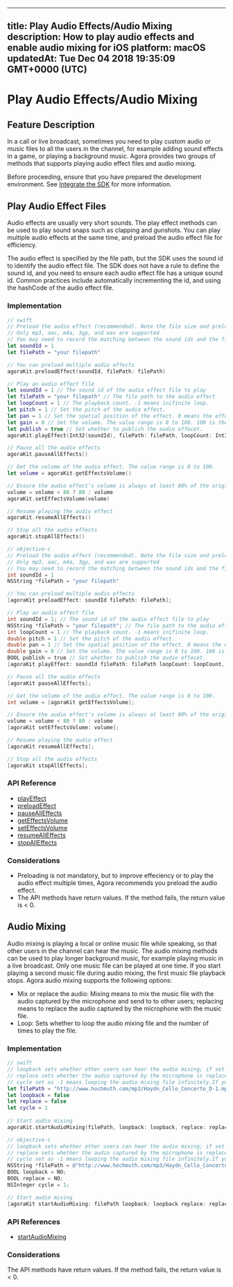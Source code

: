 
---
title: Play Audio Effects/Audio Mixing
description: How to play audio effects and enable audio mixing for iOS
platform: macOS
updatedAt: Tue Dec 04 2018 19:35:09 GMT+0000 (UTC)
---
# Play Audio Effects/Audio Mixing
## Feature Description
In a call or live broadcast, sometimes you need to play custom audio or music files to all the users in the channel, for example adding sound effects in a game, or playing a background music. Agora provides two groups of methods that supports playing audio effect files and audio mixing.

Before proceeding, ensure that you have prepared the development environment. See [Integrate the SDK](../../en/Interactive%20Broadcast/mac_video.md) for more information.
## Play Audio Effect Files

Audio effects are usually very short sounds. The play effect methods can be used to play sound snaps such as clapping and gunshots. You can play multiple audio effects at the same time, and preload the audio effect file for efficiency.

 The audio effect is specified by the file path, but the SDK uses the sound id to identify the audio effect file. The SDK does not have a rule to define the sound id, and you need to ensure each audio effect file has a unique sound id. Common practices include automatically incrementing the id, and using the hashCode of the audio effect file.

### Implementation

```swift
// swift
// Preload the audio effect (recommended). Note the file size and preload the file before joining the channel.
// Only mp3, aac, m4a, 3gp, and wav are supported
// You may need to record the matching between the sound ids and the file paths.
let soundId = 1
let filePath = "your filepath"

// You can preload multiple audio effects
agoraKit.preloadEffect(soundId, filePath: filePath)

// Play an audio effect file
let soundId = 1 // The sound id of the audio effect file to play
let filePath = "your filepath" // The file path to the audio effect
let loopCount = 1 // The playback count. -1 means inifinite loop.
let pitch = 1 // Set the pitch of the audio effect.
let pan = 1 // Set the spatial position of the effect. 0 means the effect shows ahead.
let gain = 0 // Set the volume. The value range is 0 to 100. 100 is the original volume.
let publish = true // Set whether to publish the audio effecet.
agoraKit.playEffect(Int32(soundId), filePath: filePath, loopCount: Int32(loopCount), pitch: pitch, pan: pan, gain: gain, publish: publish)

// Pause all the audio effects
agoraKit.pauseAllEffects()

// Get the volume of the audio effect. The value range is 0 to 100.
let volume = agoraKit.getEffectsVolume()

// Ensure the audio effect's volume is always at least 80% of the original volume.
volume = volume < 80 ? 80 : volume
agoraKit.setEffectsVolume(volume)

// Resume playing the audio effect
agoraKit.resumeAllEffects()

// Stop all the audio effects
agoraKit.stopAllEffects()
```

```objective-c
// objective-c
// Preload the audio effect (recommended). Note the file size and preload the file before joining the channel.
// Only mp3, aac, m4a, 3gp, and wav are supported
// You may need to record the matching between the sound ids and the file paths.
int soundId = 1
NSString *filePath = "your filepath"

// You can preload multiple audio effects
[agoraKit preloadEffect: soundId filePath: filePath];

// Play an audio effect file
int soundId = 1; // The sound id of the audio effect file to play
NSString *filePath = "your filepath"; // The file path to the audio effect
int loopCount = 1 // The playback count. -1 means inifinite loop.
double pitch = 1 // Set the pitch of the audio effect.
double pan = 1 // Set the spatial position of the effect. 0 means the effect shows ahead.
double gain = 0 // Set the volume. The value range is 0 to 100. 100 is the original volume.
BOOL publish = true // Set whether to publish the audio effecet.
[agoraKit playEffect: soundId filePath: filePath loopCount: loopCount, pitch: pitch, pan: pan, gain: gain, publish: publish];

// Pause all the audio effects
[agoraKit pauseAllEffects];

// Get the volume of the audio effect. The value range is 0 to 100.
int volume = [agoraKit getEffectsVolume];

// Ensure the audio effect's volume is always at least 80% of the original volume.
volume = volume < 80 ? 80 : volume
[agoraKit setEffectsVolume: volume];

// Resume playing the audio effect
[agoraKit resumeAllEffects];

// Stop all the audio effects
[agoraKit stopAllEffects];
```

### API Reference

- [playEffect](https://docs.agora.io/en/Interactive%20Broadcast/API%20Reference/oc/Classes/AgoraRtcEngineKit.html#//api/name/playEffect:filePath:loopCount:pitch:pan:gain:)
- [preloadEffect](https://docs.agora.io/en/Interactive%20Broadcast/API%20Reference/oc/Classes/AgoraRtcEngineKit.html#//api/name/preloadEffect:filePath:)
- [pauseAllEffects](https://docs.agora.io/en/Interactive%20Broadcast/API%20Reference/oc/Classes/AgoraRtcEngineKit.html#//api/name/pauseAllEffects)
- [getEffectsVolume](https://docs.agora.io/en/Interactive%20Broadcast/API%20Reference/oc/Classes/AgoraRtcEngineKit.html#//api/name/getEffectsVolume)
- [setEffectsVolume](https://docs.agora.io/en/Interactive%20Broadcast/API%20Reference/oc/Classes/AgoraRtcEngineKit.html#//api/name/setEffectsVolume:)
- [resumeAllEffects](https://docs.agora.io/en/Interactive%20Broadcast/API%20Reference/oc/Classes/AgoraRtcEngineKit.html#//api/name/resumeAllEffects)
- [stopAllEffects](https://docs.agora.io/en/Interactive%20Broadcast/API%20Reference/oc/Classes/AgoraRtcEngineKit.html#//api/name/stopAllEffects)

### Considerations

- Preloading is not mandatory, but to improve effeciency or to play the audio effect multiple times, Agora recommends you preload the audio effect.
- The API methods have return values. If the method fails, the return value is < 0.

## Audio Mixing

Audio mixing is playing a local or online music file while speaking, so that other users in the channel can hear the music. The audio mixing methods can be used to play longer background music, for example playing music in a live broadcast. Only one music file can be played at one time. If you start playing a second music file during audio mixing, the first music file playback stops.
Agora audio mixing supports the following options:

- Mix or replace the audio: Mixing means to mix the music file with the audio captured by the microphone and send to to other users; replacing means to replace the audio captured by the microphone with the music file.
- Loop: Sets whether to loop the audio mixing file and the number of times to play the file.

### Implementation

```swift
// swift
// loopback sets whether other users can hear the audio mixing; if set to true, only the local user can hear the audio mixing.
// replace sets whether the audio captured by the microphone is replaced by the audio mixing file. 
// cycle set as -1 means looping the audio mixing file infinitely.If you use a positive integer, it represents the number of times to play the file.
let filePath = "http://www.hochmuth.com/mp3/Haydn_Cello_Concerto_D-1.mp3"
let loopback = false
let replace = false 
let cycle = 1 
  
// Start audio mixing
agoraKit.startAudioMixing(filePath, loopback: loopback, replace: replace, cycle: cycle)
```

```objective-c
// objective-c
// loopback sets whether other users can hear the audio mixing; if set to YES, only the local user can hear the audio mixing.
// replace sets whether the audio captured by the microphone is replaced by the audio mixing file. 
// cycle set as -1 means looping the audio mixing file infinitely.If you use a positive integer, it represents the number of times to play the file.
NSString *filePath = @"http://www.hochmuth.com/mp3/Haydn_Cello_Concerto_D-1.mp3";
BOOL loopback = NO;
BOOL replace = NO;
NSInteger cycle = 1;

// Start audio mixing
[agoraKit startAudioMixing: filePath loopback: loopback replace: replace cycle: cycle];
```



### API References

- [startAudioMixing](https://docs.agora.io/en/Interactive%20Broadcast/API%20Reference/oc/Classes/AgoraRtcEngineKit.html#//api/name/startAudioMixing:loopback:replace:cycle:)

### Considerations

The API methods have return values. If the method fails, the return value is < 0.

